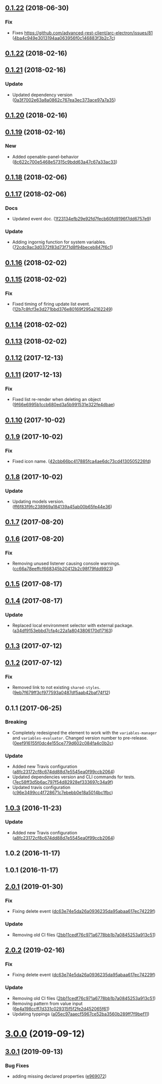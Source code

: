 <a name="0.1.22"></a>
## [0.1.22](https://github.com/advanced-rest-client/variables-editor/compare/0.1.21...0.1.22) (2018-06-30)


### Fix

* Fixes https://github.com/advanced-rest-client/arc-electron/issues/81 ([4ba4c949e3013194aa063956f0c146883f3b2c7c](https://github.com/advanced-rest-client/variables-editor/commit/4ba4c949e3013194aa063956f0c146883f3b2c7c))



<a name="0.1.22"></a>
## [0.1.22](https://github.com/advanced-rest-client/variables-editor/compare/0.1.21...0.1.22) (2018-02-16)




<a name="0.1.21"></a>
## [0.1.21](https://github.com/advanced-rest-client/variables-editor/compare/0.1.20...0.1.21) (2018-02-16)


### Update

* Updated dependency version ([0a3f7002e63a8a0862c767ea3ec373ace97a7a35](https://github.com/advanced-rest-client/variables-editor/commit/0a3f7002e63a8a0862c767ea3ec373ace97a7a35))



<a name="0.1.20"></a>
## [0.1.20](https://github.com/advanced-rest-client/variables-editor/compare/0.1.19...0.1.20) (2018-02-16)




<a name="0.1.19"></a>
## [0.1.19](https://github.com/advanced-rest-client/variables-editor/compare/0.1.18...0.1.19) (2018-02-16)


### New

* Added openable-panel-behavior ([8c622c700e5468e57315c9bdd63a47c67a33ac33](https://github.com/advanced-rest-client/variables-editor/commit/8c622c700e5468e57315c9bdd63a47c67a33ac33))



<a name="0.1.18"></a>
## [0.1.18](https://github.com/advanced-rest-client/variables-editor/compare/0.1.17...0.1.18) (2018-02-06)




<a name="0.1.17"></a>
## [0.1.17](https://github.com/advanced-rest-client/variables-editor/compare/0.1.16...0.1.17) (2018-02-06)


### Docs

* Updated event doc. ([1f23134efb29e92fd7fecb60fd9196f7dd6757e9](https://github.com/advanced-rest-client/variables-editor/commit/1f23134efb29e92fd7fecb60fd9196f7dd6757e9))

### Update

* Adding ingornig function for system variables. ([72cdc9ac3d0372f83d73f71d8f94beceb847f6c1](https://github.com/advanced-rest-client/variables-editor/commit/72cdc9ac3d0372f83d73f71d8f94beceb847f6c1))



<a name="0.1.16"></a>
## [0.1.16](https://github.com/advanced-rest-client/variables-editor/compare/0.1.15...0.1.16) (2018-02-02)




<a name="0.1.15"></a>
## [0.1.15](https://github.com/advanced-rest-client/variables-editor/compare/0.1.14...0.1.15) (2018-02-02)


### Fix

* Fixed timing of firing update list event. ([12b7c8fcf3e3d271bbd376e80169f295a2162249](https://github.com/advanced-rest-client/variables-editor/commit/12b7c8fcf3e3d271bbd376e80169f295a2162249))



<a name="0.1.14"></a>
## [0.1.14](https://github.com/advanced-rest-client/variables-editor/compare/0.1.13...0.1.14) (2018-02-02)




<a name="0.1.13"></a>
## [0.1.13](https://github.com/advanced-rest-client/variables-editor/compare/0.1.12...0.1.13) (2018-02-02)




<a name="0.1.12"></a>
## [0.1.12](https://github.com/advanced-rest-client/variables-editor/compare/0.1.11...0.1.12) (2017-12-13)




<a name="0.1.11"></a>
## [0.1.11](https://github.com/advanced-rest-client/variables-editor/compare/0.1.10...0.1.11) (2017-12-13)


### Fix

* Fixed list re-render when deleting an object ([9f66e6995b1ccb680ed3a5b991531e322fe4dbae](https://github.com/advanced-rest-client/variables-editor/commit/9f66e6995b1ccb680ed3a5b991531e322fe4dbae))



<a name="0.1.10"></a>
## [0.1.10](https://github.com/advanced-rest-client/variables-editor/compare/0.1.9...0.1.10) (2017-10-02)




<a name="0.1.9"></a>
## [0.1.9](https://github.com/advanced-rest-client/variables-editor/compare/0.1.8...0.1.9) (2017-10-02)


### Fix

* Fixed icon name. ([42cbb66bc417885fca4ae6dc73cd4130505226fd](https://github.com/advanced-rest-client/variables-editor/commit/42cbb66bc417885fca4ae6dc73cd4130505226fd))



<a name="0.1.8"></a>
## [0.1.8](https://github.com/advanced-rest-client/variables-editor/compare/0.1.6...0.1.8) (2017-10-02)


### Update

* Updating models version. ([ff6f83f9fc238969a184139a45ab00b65fe44e36](https://github.com/advanced-rest-client/variables-editor/commit/ff6f83f9fc238969a184139a45ab00b65fe44e36))



<a name="0.1.7"></a>
## [0.1.7](https://github.com/advanced-rest-client/variables-editor/compare/0.1.6...0.1.7) (2017-08-20)




<a name="0.1.6"></a>
## [0.1.6](https://github.com/advanced-rest-client/variables-editor/compare/0.1.5...0.1.6) (2017-08-20)


### Fix

* Removing unused listener causing console warnings. ([cc66a78eeffcf668345b20412b2c98f79fdd9923](https://github.com/advanced-rest-client/variables-editor/commit/cc66a78eeffcf668345b20412b2c98f79fdd9923))



<a name="0.1.5"></a>
## [0.1.5](https://github.com/advanced-rest-client/variables-editor/compare/0.1.4...0.1.5) (2017-08-17)




<a name="0.1.4"></a>
## [0.1.4](https://github.com/advanced-rest-client/variables-editor/compare/0.1.3...0.1.4) (2017-08-17)


### Update

* Replaced local environment selector with external package. ([a34df9153ebbd7cfa4c22a1a8043806170d17163](https://github.com/advanced-rest-client/variables-editor/commit/a34df9153ebbd7cfa4c22a1a8043806170d17163))



<a name="0.1.3"></a>
## [0.1.3](https://github.com/advanced-rest-client/variables-editor/compare/0.1.2...v0.1.3) (2017-07-12)




<a name="0.1.2"></a>
## [0.1.2](https://github.com/advanced-rest-client/variables-editor/compare/0.1.1...v0.1.2) (2017-07-12)


### Fix

* Removed link to not existing `shared-styles`. ([9eb7f679ff3cf977593a0487df5aab42baf74f12](https://github.com/advanced-rest-client/variables-editor/commit/9eb7f679ff3cf977593a0487df5aab42baf74f12))



<a name="0.1.1"></a>
## 0.1.1 (2017-06-25)


### Breaking

* Completely redesigned the element to work with the `variables-manager` and `variables-evaluator`. Changed version number to pre-release. ([0eef916155f0dc4e155ce779d602c084fa4c0b2c](https://github.com/advanced-rest-client/variables-editor/commit/0eef916155f0dc4e155ce779d602c084fa4c0b2c))

### Update

* Added new Travis configuration ([a8fc23172cf8c674dd88d7e5545ea0f99ccb2064](https://github.com/advanced-rest-client/variables-editor/commit/a8fc23172cf8c674dd88d7e5545ea0f99ccb2064))
* Updated dependencies version and CLI commands for tests. ([7ec58ff3d5b6ac797f54d82928ef333697c34a9f](https://github.com/advanced-rest-client/variables-editor/commit/7ec58ff3d5b6ac797f54d82928ef333697c34a9f))
* Updated travis configuration ([c96e3499cc4f728671c7ebebb0e18a5014bc1fbc](https://github.com/advanced-rest-client/variables-editor/commit/c96e3499cc4f728671c7ebebb0e18a5014bc1fbc))



<a name="1.0.3"></a>
## [1.0.3](https://github.com/advanced-rest-client/variables-editor/compare/1.0.2...v1.0.3) (2016-11-23)


### Update

* Added new Travis configuration ([a8fc23172cf8c674dd88d7e5545ea0f99ccb2064](https://github.com/advanced-rest-client/variables-editor/commit/a8fc23172cf8c674dd88d7e5545ea0f99ccb2064))



<a name="1.0.2"></a>
## 1.0.2 (2016-11-17)




<a name="1.0.1"></a>
## 1.0.1 (2016-11-17)




## [2.0.1](https://github.com/advanced-rest-client/variables-editor/compare/2.0.0...2.0.1) (2019-01-30)


### Fix

* Fixing delete event ([dc63e74e5da26a0936235da95abaa617ec74229f](https://github.com/advanced-rest-client/variables-editor/commit/dc63e74e5da26a0936235da95abaa617ec74229f))

### Update

* Removing old CI files ([2bb11cedf76c971a6778bb1b7a0845253a913c51](https://github.com/advanced-rest-client/variables-editor/commit/2bb11cedf76c971a6778bb1b7a0845253a913c51))



## [2.0.2](https://github.com/advanced-rest-client/variables-editor/compare/2.0.0...2.0.2) (2019-02-16)


### Fix

* Fixing delete event ([dc63e74e5da26a0936235da95abaa617ec74229f](https://github.com/advanced-rest-client/variables-editor/commit/dc63e74e5da26a0936235da95abaa617ec74229f))

### Update

* Removing old CI files ([2bb11cedf76c971a6778bb1b7a0845253a913c51](https://github.com/advanced-rest-client/variables-editor/commit/2bb11cedf76c971a6778bb1b7a0845253a913c51))
* Removing pattern from value input ([6e4a198ccff7d331c029315f5f2fe2d452065f61](https://github.com/advanced-rest-client/variables-editor/commit/6e4a198ccff7d331c029315f5f2fe2d452065f61))
* Updating typpings ([a05ec97aaecf5967ce52ba3560b289ff7f9bef11](https://github.com/advanced-rest-client/variables-editor/commit/a05ec97aaecf5967ce52ba3560b289ff7f9bef11))



# [3.0.0](https://github.com/advanced-rest-client/variables-editor/compare/2.0.0...3.0.0) (2019-09-12)



## [3.0.1](https://github.com/advanced-rest-client/variables-editor/compare/2.0.0...3.0.1) (2019-09-13)


### Bug Fixes

* adding missing declared properties ([e969072](https://github.com/advanced-rest-client/variables-editor/commit/e969072))



